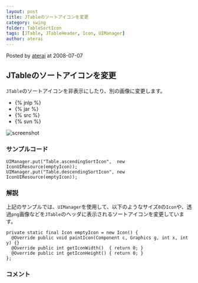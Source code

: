 ```yaml
---
layout: post
title: JTableのソートアイコンを変更
category: swing
folder: TableSortIcon
tags: [JTable, JTableHeader, Icon, UIManager]
author: aterai
---
```


Posted by [aterai](http://terai.xrea.jp/aterai.html) at 2008-07-07

## JTableのソートアイコンを変更
`JTable`のソートアイコンを非表示にしたり、別の画像に変更します。

- {% jnlp %}
- {% jar %}
- {% src %}
- {% svn %}

<!-- dummy comment line for breaking list -->

![screenshot](http://lh6.ggpht.com/_9Z4BYR88imo/TQTUsaUYVkI/AAAAAAAAAmc/34Qz14LqOGc/s800/TableSortIcon.png)

### サンプルコード
<pre class="prettyprint"><code>UIManager.put("Table.ascendingSortIcon",  new IconUIResource(emptyIcon));
UIManager.put("Table.descendingSortIcon", new IconUIResource(emptyIcon));
</code></pre>

### 解説
上記のサンプルでは、`UIManager`を使用して、以下のようなサイズ`0`の`Icon`や、透過`png`画像などを`JTable`のヘッダに表示されるソートアイコンを変更しています。

<pre class="prettyprint"><code>private static final Icon emptyIcon = new Icon() {
  @Override public void paintIcon(Component c, Graphics g, int x, int y) {}
  @Override public int getIconWidth()  { return 0; }
  @Override public int getIconHeight() { return 0; }
};
</code></pre>

### コメント
